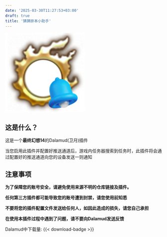 ```yaml
---
date: '2025-03-30T11:27:53+03:00'
draft: true
title: '狒狒排本小助手'
---
```


![Logo](https://github.com/MorCherlf/FFXIVDutyPusher/blob/master/Resources/img/icon.png?raw=true)

## 这是什么？

这是一个**最终幻想14**的Dalamud(卫月)插件

当您启用此插件并配置好推送通道后，游戏内任务器搜索到任务时，此插件将会通过配置好的推送通道向您的设备发送一则通知

## 注意事项

**为了保障您的账号安全，请避免使用来源不明的仓库链接及插件。**

**任何第三方插件都可能导致您的账号遭到封禁，请您使用前知悉**

**不要将您的插件配置文件发送给任何人，如因此造成的损失，请您自己承担**

**在使用本插件过程中遇到了问题，请不要向Dalamud发送反馈**

Dalamud中下载量: {{< download-badge >}}